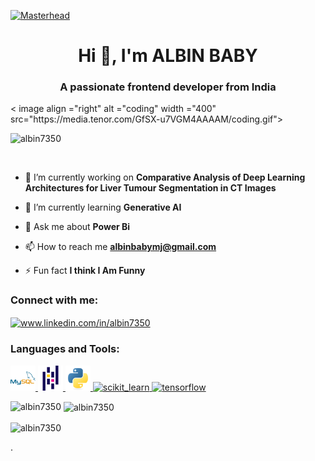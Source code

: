 [![Masterhead](https://raw.githubusercontent.com/simon-zerisenay/simon-zerisenay/main/work.gif)](https://albin7350.io)
<h1 align="center">Hi 👋, I'm ALBIN BABY</h1>
<h3 align="center">A passionate frontend developer from India</h3>
< image align ="right" alt ="coding" width ="400" src="https://media.tenor.com/GfSX-u7VGM4AAAAM/coding.gif">

<p align="left"> <img src="https://komarev.com/ghpvc/?username=albin7350&label=Profile%20views&color=0e75b6&style=flat" alt="albin7350" /> </p>

<p align="left"> <a href="https://twitter.com/" target="blank"><img src="https://img.shields.io/twitter/follow/?logo=twitter&style=for-the-badge" alt="" /></a> </p>

- 🔭 I’m currently working on **Comparative Analysis of Deep Learning Architectures for Liver Tumour Segmentation in CT Images**

- 🌱 I’m currently learning **Generative AI**

- 💬 Ask me about **Power Bi**

- 📫 How to reach me **albinbabymj@gmail.com**

- ⚡ Fun fact **I think I Am Funny**

<h3 align="left">Connect with me:</h3>
<p align="left">
<a href="https://linkedin.com/in/www.linkedin.com/in/albin7350" target="blank"><img align="center" src="https://raw.githubusercontent.com/rahuldkjain/github-profile-readme-generator/master/src/images/icons/Social/linked-in-alt.svg" alt="www.linkedin.com/in/albin7350" height="30" width="40" /></a>
</p>

<h3 align="left">Languages and Tools:</h3>
<p align="left"> <a href="https://www.mysql.com/" target="_blank" rel="noreferrer"> <img src="https://raw.githubusercontent.com/devicons/devicon/master/icons/mysql/mysql-original-wordmark.svg" alt="mysql" width="40" height="40"/> </a> <a href="https://pandas.pydata.org/" target="_blank" rel="noreferrer"> <img src="https://raw.githubusercontent.com/devicons/devicon/2ae2a900d2f041da66e950e4d48052658d850630/icons/pandas/pandas-original.svg" alt="pandas" width="40" height="40"/> </a> <a href="https://www.python.org" target="_blank" rel="noreferrer"> <img src="https://raw.githubusercontent.com/devicons/devicon/master/icons/python/python-original.svg" alt="python" width="40" height="40"/> </a> <a href="https://scikit-learn.org/" target="_blank" rel="noreferrer"> <img src="https://upload.wikimedia.org/wikipedia/commons/0/05/Scikit_learn_logo_small.svg" alt="scikit_learn" width="40" height="40"/> </a> <a href="https://www.tensorflow.org" target="_blank" rel="noreferrer"> <img src="https://www.vectorlogo.zone/logos/tensorflow/tensorflow-icon.svg" alt="tensorflow" width="40" height="40"/> </a> </p>

<p><img align="left" src="https://github-readme-stats.vercel.app/api/top-langs?username=albin7350&show_icons=true&locale=en&layout=compact" alt="albin7350" /></p>

<p>&nbsp;<img align="center" src="https://github-readme-stats.vercel.app/api?username=albin7350&show_icons=true&locale=en" alt="albin7350" /></p>

<p><img align="center" src="https://github-readme-streak-stats.herokuapp.com/?user=albin7350&" alt="albin7350" /></p>
.
